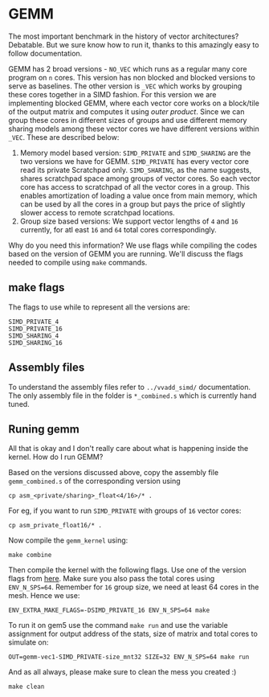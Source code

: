 # GEMM

The most important benchmark in the history of vector architectures? Debatable. But we sure know how to run it, thanks to this amazingly easy to follow documentation.

GEMM has 2 broad versions - `NO_VEC` which runs as a regular many core program on `n` cores. This version has non blocked and blocked versions to serve as baselines. The other version is `_VEC` which works by grouping these cores together in a SIMD fashion. For this version we are implementing blocked GEMM, where each vector core works on a block/tile of the output matrix and computes it using _outer product_. Since we can group these cores in different sizes of groups and use different memory sharing models among these vector cores we have different versions within `_VEC`. These are described below:

1. Memory model based version: `SIMD_PRIVATE` and `SIMD_SHARING` are the two versions we have for GEMM. `SIMD_PRIVATE` has every vector core read its private Scratchpad only. `SIMD_SHARING`, as the name suggests, shares scratchpad space among groups of vector cores. So each vector core has access to scratchpad of all the vector cores in a group. This enables amortization of loading a value once from main memory, which can be used by all the cores in a group but pays the price of slightly slower access to remote scratchpad locations. 
2. Group size based versions: We support vector lengths of `4` and `16` currently, for atl east `16` and `64` total cores correspondingly. 

Why do you need this information? We use flags while compiling the codes based on the version of GEMM you are running. We'll discuss the flags needed to compile using `make` commands. 

## make flags
The flags to use while to represent all the versions are:
```
SIMD_PRIVATE_4
SIMD_PRIVATE_16
SIMD_SHARING_4
SIMD_SHARING_16
```

## Assembly files

To understand the assembly files refer to `../vvadd_simd/` documentation. The only assembly file in the folder is `*_combined.s` which is currently hand tuned.

## Runing gemm

All that is okay and I don't really care about what is happening inside the kernel. How do I run GEMM?

Based on the versions discussed above, copy the assembly file `gemm_combined.s` of the corresponding version using
```
cp asm_<private/sharing>_float<4/16>/* .
```
For eg, if you want to run `SIMD_PRIVATE` with groups of `16` vector cores:
```
cp asm_private_float16/* .
```

Now compile the `gemm_kernel` using:
```
make combine
```

Then compile the kernel with the following flags. Use one of the version flags from [here](#make-flags). Make sure you also pass the total cores using `ENV_N_SPS=64`. Remember for  `16` group size, we need at least 64 cores in the mesh. Hence we use:
```
ENV_EXTRA_MAKE_FLAGS=-DSIMD_PRIVATE_16 ENV_N_SPS=64 make
```
To run it on gem5 use the command `make run` and use the variable assignment for output address of the stats, size of matrix and total cores to simulate on:
```
OUT=gemm-vec1-SIMD_PRIVATE-size_mnt32 SIZE=32 ENV_N_SPS=64 make run
```

And as all always, please make sure to clean the mess you created :)
```
make clean
```



